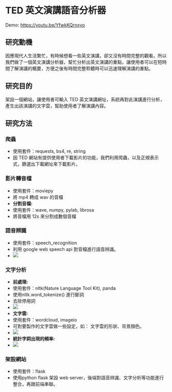 # TED 英文演講語音分析器

Demo: https://youtu.be/YfwkKQrnxyo

## 研究動機

因應現代人生活繁忙，有時候想看一些英文演講，卻又沒有時間完整的觀看。所以我們做了一個英文演講分析器，幫忙分析出英文演講的重點，讓使用者可以在短時間了解演講的概要，方便之後有時間完整聆聽時可以迅速理解演講的重點。

## 研究目的

架設一個網站，讓使用者可輸入 TED 英文演講網址，系統再對此演講進行分析，產生出該演講的文字雲，幫助使用者了解演講內容。

## 研究方法

### 爬蟲
- 使用套件：requests, bs4, re, string
- 因 TED 網站有提供使用者下載影片的功能，我們利用爬蟲，以及正規表示式，篩選出下載網址來下載影片。

### 影片轉音檔
  - 使用套件：moviepy
  - 將 mp4 轉成 wav 的音檔
  - **分割音檔:**
  - 使用套件：wave, numpy, pylab, librosa
  - 將音檔用 12s 來分割成數個音檔

### 語音辨識
- 使用套件：speech_recognition
- 利用 google web speech api 對音檔進行語音辨識。
- ![](https://i.imgur.com/RIMiWy1.png)


### 文字分析
- **前處理:**
- 使用套件：nltk(Nature Language Tool Kit), panda
- 使用nltk.word_tokenize() 進行斷詞
- 去除停用詞
- ![](https://i.imgur.com/Aa7qZ61.png)
- **文字雲:**
- 使用套件：wordcloud, imageio
- 可對要製作的文字雲做一些設定，如： 文字雲的形狀、背景顏色。
- ![](https://i.imgur.com/w9d8aMR.jpg)
- **統計字詞出現的頻率:**
- ![](https://i.imgur.com/Gu15Jwy.png)


### 架設網站
- 使用套件：flask
- 使用python flask 架設 web server，後端對語音辨識、文字分析等功能進行整合，再跟前端串聯。

